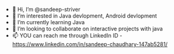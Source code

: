 - 👋 Hi, I’m @sandeep-striver
- 👀 I’m interested in Java devlopment, Android devlopment
- 🌱 I’m currently learning Java 
- 💞️ I’m looking to collaborate on interactive projects with java
- 📫 YOU can reach me through LinkedIn ID - https://www.linkedin.com/in/sandeep-chaudhary-147ab5281/

<!---
sandeep-striver/sandeep-striver is a ✨ special ✨ repository because its `README.md` (this file) appears on your GitHub profile.
You can click the Preview link to take a look at your changes.
--->
